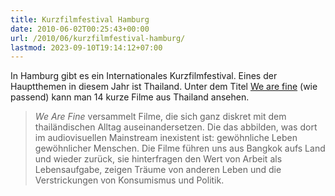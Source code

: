 ```yaml
---
title: Kurzfilmfestival Hamburg
date: 2010-06-02T00:25:43+00:00
url: /2010/06/kurzfilmfestival-hamburg/
lastmod: 2023-09-10T19:14:12+07:00
---
```

In Hamburg gibt es ein Internationales Kurzfilmfestival. Eines der Hauptthemen in diesem Jahr ist Thailand. Unter dem Titel [We are fine][1] (wie passend) kann man 14 kurze Filme aus Thailand ansehen.

> _We Are Fine_ versammelt Filme, die sich ganz diskret mit dem thailändischen Alltag auseinandersetzen. Die das abbilden, was dort im audiovisuellen Mainstream inexistent ist: gewöhnliche Leben gewöhnlicher Menschen. Die Filme führen uns aus Bangkok aufs Land und wieder zurück, sie hinterfragen den Wert von Arbeit als Lebensaufgabe, zeigen Träume von anderen Leben und die Verstrickungen von Konsumismus und Politik.

 [1]: http://festival.shortfilm.com/index.php?id=2008&no_cache=1&L=1
